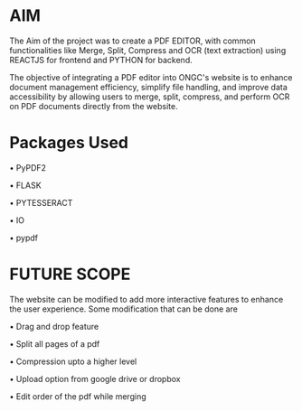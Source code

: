 # AIM
The Aim of the project was to create a PDF EDITOR, with common functionalities like Merge, Split, Compress and OCR (text extraction) using REACTJS for frontend and PYTHON for backend.

The objective of integrating a PDF editor into ONGC's website is to enhance document management efficiency, simplify file handling, and improve data accessibility by allowing users to merge, split, compress, and perform OCR on PDF documents directly from the website.

# Packages Used

• PyPDF2

• FLASK

• PYTESSERACT

• IO

• pypdf


# FUTURE SCOPE

The website can be modified to add more interactive features to enhance the user experience. Some modification that can be done are

• Drag and drop feature

• Split all pages of a pdf

• Compression upto a higher level

• Upload option from google drive or dropbox

• Edit order of the pdf while merging
